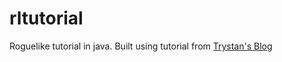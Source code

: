 # rltutorial
Roguelike tutorial in java. Built using tutorial from <a href="http://trystans.blogspot.com/2011/08/roguelike-tutorial-01-java-eclipse.html">Trystan's Blog</a>
